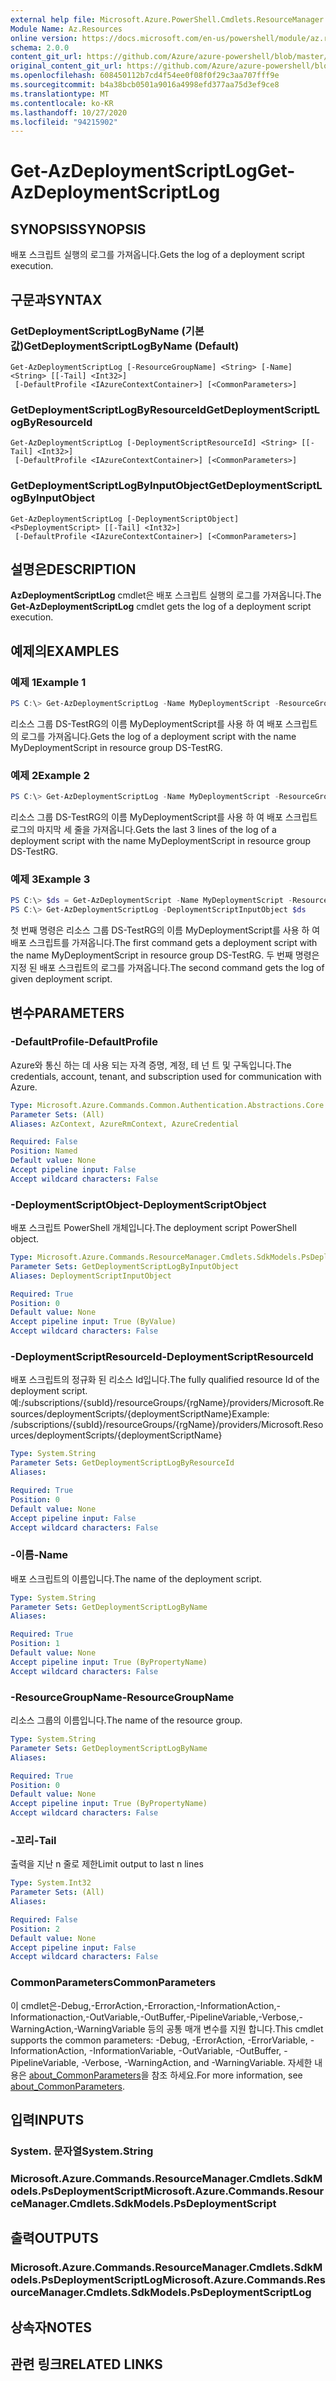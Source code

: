 ```yaml
---
external help file: Microsoft.Azure.PowerShell.Cmdlets.ResourceManager.dll-Help.xml
Module Name: Az.Resources
online version: https://docs.microsoft.com/en-us/powershell/module/az.resources/get-azdeploymentscriptlog
schema: 2.0.0
content_git_url: https://github.com/Azure/azure-powershell/blob/master/src/Resources/Resources/help/Get-AzDeploymentScriptLog.md
original_content_git_url: https://github.com/Azure/azure-powershell/blob/master/src/Resources/Resources/help/Get-AzDeploymentScriptLog.md
ms.openlocfilehash: 608450112b7cd4f54ee0f08f0f29c3aa707fff9e
ms.sourcegitcommit: b4a38bcb0501a9016a4998efd377aa75d3ef9ce8
ms.translationtype: MT
ms.contentlocale: ko-KR
ms.lasthandoff: 10/27/2020
ms.locfileid: "94215902"
---
```

# <span data-ttu-id="251d6-101">Get-AzDeploymentScriptLog</span><span class="sxs-lookup"><span data-stu-id="251d6-101">Get-AzDeploymentScriptLog</span></span>

## <span data-ttu-id="251d6-102">SYNOPSIS</span><span class="sxs-lookup"><span data-stu-id="251d6-102">SYNOPSIS</span></span>
<span data-ttu-id="251d6-103">배포 스크립트 실행의 로그를 가져옵니다.</span><span class="sxs-lookup"><span data-stu-id="251d6-103">Gets the log of a deployment script execution.</span></span>

## <span data-ttu-id="251d6-104">구문과</span><span class="sxs-lookup"><span data-stu-id="251d6-104">SYNTAX</span></span>

### <span data-ttu-id="251d6-105">GetDeploymentScriptLogByName (기본값)</span><span class="sxs-lookup"><span data-stu-id="251d6-105">GetDeploymentScriptLogByName (Default)</span></span>
```
Get-AzDeploymentScriptLog [-ResourceGroupName] <String> [-Name] <String> [[-Tail] <Int32>]
 [-DefaultProfile <IAzureContextContainer>] [<CommonParameters>]
```

### <span data-ttu-id="251d6-106">GetDeploymentScriptLogByResourceId</span><span class="sxs-lookup"><span data-stu-id="251d6-106">GetDeploymentScriptLogByResourceId</span></span>
```
Get-AzDeploymentScriptLog [-DeploymentScriptResourceId] <String> [[-Tail] <Int32>]
 [-DefaultProfile <IAzureContextContainer>] [<CommonParameters>]
```

### <span data-ttu-id="251d6-107">GetDeploymentScriptLogByInputObject</span><span class="sxs-lookup"><span data-stu-id="251d6-107">GetDeploymentScriptLogByInputObject</span></span>
```
Get-AzDeploymentScriptLog [-DeploymentScriptObject] <PsDeploymentScript> [[-Tail] <Int32>]
 [-DefaultProfile <IAzureContextContainer>] [<CommonParameters>]
```

## <span data-ttu-id="251d6-108">설명은</span><span class="sxs-lookup"><span data-stu-id="251d6-108">DESCRIPTION</span></span>
<span data-ttu-id="251d6-109">**AzDeploymentScriptLog** cmdlet은 배포 스크립트 실행의 로그를 가져옵니다.</span><span class="sxs-lookup"><span data-stu-id="251d6-109">The **Get-AzDeploymentScriptLog** cmdlet gets the log of a deployment script execution.</span></span>

## <span data-ttu-id="251d6-110">예제의</span><span class="sxs-lookup"><span data-stu-id="251d6-110">EXAMPLES</span></span>

### <span data-ttu-id="251d6-111">예제 1</span><span class="sxs-lookup"><span data-stu-id="251d6-111">Example 1</span></span>
```powershell
PS C:\> Get-AzDeploymentScriptLog -Name MyDeploymentScript -ResourceGroupName DS-TestRg
```

<span data-ttu-id="251d6-112">리소스 그룹 DS-TestRG의 이름 MyDeploymentScript를 사용 하 여 배포 스크립트의 로그를 가져옵니다.</span><span class="sxs-lookup"><span data-stu-id="251d6-112">Gets the log of a deployment script with the name MyDeploymentScript in resource group DS-TestRG.</span></span>

### <span data-ttu-id="251d6-113">예제 2</span><span class="sxs-lookup"><span data-stu-id="251d6-113">Example 2</span></span>
```powershell
PS C:\> Get-AzDeploymentScriptLog -Name MyDeploymentScript -ResourceGroupName DS-TestRg -Tail 3
```

<span data-ttu-id="251d6-114">리소스 그룹 DS-TestRG의 이름 MyDeploymentScript를 사용 하 여 배포 스크립트 로그의 마지막 세 줄을 가져옵니다.</span><span class="sxs-lookup"><span data-stu-id="251d6-114">Gets the last 3 lines of the log of a deployment script with the name MyDeploymentScript in resource group DS-TestRG.</span></span>

### <span data-ttu-id="251d6-115">예제 3</span><span class="sxs-lookup"><span data-stu-id="251d6-115">Example 3</span></span>
```powershell
PS C:\> $ds = Get-AzDeploymentScript -Name MyDeploymentScript -ResourceGroupName DS-TestRg
PS C:\> Get-AzDeploymentScriptLog -DeploymentScriptInputObject $ds
```

<span data-ttu-id="251d6-116">첫 번째 명령은 리소스 그룹 DS-TestRG의 이름 MyDeploymentScript를 사용 하 여 배포 스크립트를 가져옵니다.</span><span class="sxs-lookup"><span data-stu-id="251d6-116">The first command gets a deployment script with the name MyDeploymentScript in resource group DS-TestRG.</span></span>
<span data-ttu-id="251d6-117">두 번째 명령은 지정 된 배포 스크립트의 로그를 가져옵니다.</span><span class="sxs-lookup"><span data-stu-id="251d6-117">The second command gets the log of given deployment script.</span></span>

## <span data-ttu-id="251d6-118">변수</span><span class="sxs-lookup"><span data-stu-id="251d6-118">PARAMETERS</span></span>

### <span data-ttu-id="251d6-119">-DefaultProfile</span><span class="sxs-lookup"><span data-stu-id="251d6-119">-DefaultProfile</span></span>
<span data-ttu-id="251d6-120">Azure와 통신 하는 데 사용 되는 자격 증명, 계정, 테 넌 트 및 구독입니다.</span><span class="sxs-lookup"><span data-stu-id="251d6-120">The credentials, account, tenant, and subscription used for communication with Azure.</span></span>

```yaml
Type: Microsoft.Azure.Commands.Common.Authentication.Abstractions.Core.IAzureContextContainer
Parameter Sets: (All)
Aliases: AzContext, AzureRmContext, AzureCredential

Required: False
Position: Named
Default value: None
Accept pipeline input: False
Accept wildcard characters: False
```

### <span data-ttu-id="251d6-121">-DeploymentScriptObject</span><span class="sxs-lookup"><span data-stu-id="251d6-121">-DeploymentScriptObject</span></span>
<span data-ttu-id="251d6-122">배포 스크립트 PowerShell 개체입니다.</span><span class="sxs-lookup"><span data-stu-id="251d6-122">The deployment script PowerShell object.</span></span>

```yaml
Type: Microsoft.Azure.Commands.ResourceManager.Cmdlets.SdkModels.PsDeploymentScript
Parameter Sets: GetDeploymentScriptLogByInputObject
Aliases: DeploymentScriptInputObject

Required: True
Position: 0
Default value: None
Accept pipeline input: True (ByValue)
Accept wildcard characters: False
```

### <span data-ttu-id="251d6-123">-DeploymentScriptResourceId</span><span class="sxs-lookup"><span data-stu-id="251d6-123">-DeploymentScriptResourceId</span></span>
<span data-ttu-id="251d6-124">배포 스크립트의 정규화 된 리소스 Id입니다.</span><span class="sxs-lookup"><span data-stu-id="251d6-124">The fully qualified resource Id of the deployment script.</span></span>
<span data-ttu-id="251d6-125">예:/subscriptions/{subId}/resourceGroups/{rgName}/providers/Microsoft.Resources/deploymentScripts/{deploymentScriptName}</span><span class="sxs-lookup"><span data-stu-id="251d6-125">Example: /subscriptions/{subId}/resourceGroups/{rgName}/providers/Microsoft.Resources/deploymentScripts/{deploymentScriptName}</span></span>

```yaml
Type: System.String
Parameter Sets: GetDeploymentScriptLogByResourceId
Aliases:

Required: True
Position: 0
Default value: None
Accept pipeline input: False
Accept wildcard characters: False
```

### <span data-ttu-id="251d6-126">-이름</span><span class="sxs-lookup"><span data-stu-id="251d6-126">-Name</span></span>
<span data-ttu-id="251d6-127">배포 스크립트의 이름입니다.</span><span class="sxs-lookup"><span data-stu-id="251d6-127">The name of the deployment script.</span></span>

```yaml
Type: System.String
Parameter Sets: GetDeploymentScriptLogByName
Aliases:

Required: True
Position: 1
Default value: None
Accept pipeline input: True (ByPropertyName)
Accept wildcard characters: False
```

### <span data-ttu-id="251d6-128">-ResourceGroupName</span><span class="sxs-lookup"><span data-stu-id="251d6-128">-ResourceGroupName</span></span>
<span data-ttu-id="251d6-129">리소스 그룹의 이름입니다.</span><span class="sxs-lookup"><span data-stu-id="251d6-129">The name of the resource group.</span></span>

```yaml
Type: System.String
Parameter Sets: GetDeploymentScriptLogByName
Aliases:

Required: True
Position: 0
Default value: None
Accept pipeline input: True (ByPropertyName)
Accept wildcard characters: False
```

### <span data-ttu-id="251d6-130">-꼬리</span><span class="sxs-lookup"><span data-stu-id="251d6-130">-Tail</span></span>
<span data-ttu-id="251d6-131">출력을 지난 n 줄로 제한</span><span class="sxs-lookup"><span data-stu-id="251d6-131">Limit output to last n lines</span></span>

```yaml
Type: System.Int32
Parameter Sets: (All)
Aliases:

Required: False
Position: 2
Default value: None
Accept pipeline input: False
Accept wildcard characters: False
```

### <span data-ttu-id="251d6-132">CommonParameters</span><span class="sxs-lookup"><span data-stu-id="251d6-132">CommonParameters</span></span>
<span data-ttu-id="251d6-133">이 cmdlet은-Debug,-ErrorAction,-Erroraction,-InformationAction,-Informationaction,-OutVariable,-OutBuffer,-PipelineVariable,-Verbose,-WarningAction,-WarningVariable 등의 공통 매개 변수를 지원 합니다.</span><span class="sxs-lookup"><span data-stu-id="251d6-133">This cmdlet supports the common parameters: -Debug, -ErrorAction, -ErrorVariable, -InformationAction, -InformationVariable, -OutVariable, -OutBuffer, -PipelineVariable, -Verbose, -WarningAction, and -WarningVariable.</span></span> <span data-ttu-id="251d6-134">자세한 내용은 [about_CommonParameters](http://go.microsoft.com/fwlink/?LinkID=113216)을 참조 하세요.</span><span class="sxs-lookup"><span data-stu-id="251d6-134">For more information, see [about_CommonParameters](http://go.microsoft.com/fwlink/?LinkID=113216).</span></span>

## <span data-ttu-id="251d6-135">입력</span><span class="sxs-lookup"><span data-stu-id="251d6-135">INPUTS</span></span>

### <span data-ttu-id="251d6-136">System. 문자열</span><span class="sxs-lookup"><span data-stu-id="251d6-136">System.String</span></span>

### <span data-ttu-id="251d6-137">Microsoft.Azure.Commands.ResourceManager.Cmdlets.SdkModels.PsDeploymentScript</span><span class="sxs-lookup"><span data-stu-id="251d6-137">Microsoft.Azure.Commands.ResourceManager.Cmdlets.SdkModels.PsDeploymentScript</span></span>

## <span data-ttu-id="251d6-138">출력</span><span class="sxs-lookup"><span data-stu-id="251d6-138">OUTPUTS</span></span>

### <span data-ttu-id="251d6-139">Microsoft.Azure.Commands.ResourceManager.Cmdlets.SdkModels.PsDeploymentScriptLog</span><span class="sxs-lookup"><span data-stu-id="251d6-139">Microsoft.Azure.Commands.ResourceManager.Cmdlets.SdkModels.PsDeploymentScriptLog</span></span>

## <span data-ttu-id="251d6-140">상속자</span><span class="sxs-lookup"><span data-stu-id="251d6-140">NOTES</span></span>

## <span data-ttu-id="251d6-141">관련 링크</span><span class="sxs-lookup"><span data-stu-id="251d6-141">RELATED LINKS</span></span>
